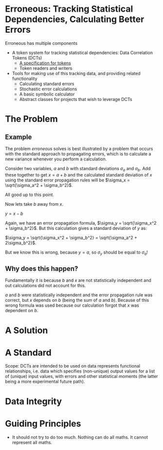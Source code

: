  
Erroneous: Tracking Statistical Dependencies, Calculating Better Errors
=======================================================================

Erroneous has multiple components
* A token system for tracking statistical dependencies: Data Correlation Tokens (DCTs)
  * [A specification for tokens](schema/dct-0.rst)
  * Token readers and writers
* Tools for making use of this tracking data, and providing related functionality
  * Calculating standard errors
  * Stochastic error calculations
  * A basic symbolic calculator
  * Abstract classes for projects that wish to leverage DCTs

The Problem
===========

Example
-------

The problem *erroneous* solves is best illustrated by a problem that occurs with 
the standard approach to propagating errors, which is to calculate a new variance
whenever you perform a calculation.

Consider two variables, $a$ and $b$ with standard deviations $\sigma_a$ and $\sigma_b$.
Add these together to get $x = a+b$ and the calculated standard deviation of $x$ using the
standard error propagation rules will be $\sigma_x = \sqrt{\sigma_a^2 + \sigma_b^2}$.

All good up to this point.

Now lets take $b$ away from $x$.

$y = x - b$

Again, we have an error propagation formula, $\sigma_y = \sqrt{\sigma_x^2 + \sigma_b^2}$. 
But this calculation gives a standard deviation of $y$ as:

$\sigma_y = \sqrt{\sigma_x^2 + \sigma_b^2} = \sqrt{\sigma_a^2 + 2\sigma_b^2}$.

But we know this is wrong, because $y = a$, so $\sigma_y$ should be equal to $\sigma_a$!

Why does this happen?
---------------------

Fundamentally it is because $b$ and $x$ are not statistically independent and out calculations
did not account for this.

$a$ and $b$ were statistically independent and the error propagation rule was correct,
but $x$ depends on $b$ (being the sum of $a$ and $b$).
Because of this wrong formula was used because our calculation forgot that
$x$ was dependent on $b$.


A Solution
==========


A Standard
==========

Scope: DCTs are intended to be used on data represents functional relationships, i.e. data which specifies
(non-unique) output values for a list of (unique) input values, with errors and other statistical moments 
(the latter being a more experimental future path).


Data Integrity
==============



Guiding Principles
==================

* It should not try to do too much. Nothing can do all maths. It cannot represent all maths.
